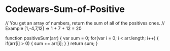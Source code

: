 # Codewars-Sum-of-Positive
// You get an array of numbers, return the sum of all of the positives ones.
// Example [1,-4,7,12] => 1 + 7 + 12 = 20

   function positiveSum(arr) {
   var sum = 0;
     for(var i = 0; i < arr.length; i++) {
       if(arr[i] > 0) {
        sum += arr[i];
      }
     }
    return sum;
   }
